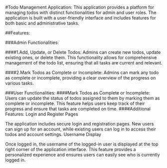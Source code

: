 #Todo Management Application:
  This application provides a platform for managing todos with distinct functionalities for admin and user roles. The   application is built with a user-friendly interface and includes features for both basic and administrative tasks.

##Features:

###Admin Functionalities:

####1.Add, Update, or Delete Todos:
    Admins can create new todos, update existing ones, or delete them. This functionality allows for comprehensive        management of the todo list, ensuring that all tasks are current and relevant.
    
####2.Mark Todos as Complete or Incomplete:
    Admins can mark any todo as complete or incomplete, providing a clear overview of the progress on various tasks.

###User Functionalities:
####Mark Todos as Complete or Incomplete:
    Users can update the status of todos assigned to them by marking them as complete or incomplete. This feature         helps users keep track of their progress and ensure that tasks are completed on time.
####Additional Features:
    Login and Register Pages

The application includes secure login and registration pages. New users can sign up for an account, while existing users can log in to access their todos and account settings.
Username Display

Once logged in, the username of the logged-in user is displayed at the top right corner of the application interface. This feature provides a personalized experience and ensures users can easily see who is currently logged in.
